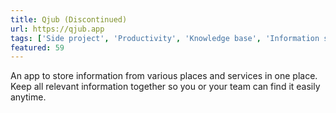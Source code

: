 ```yaml
---
title: Qjub (Discontinued)
url: https://qjub.app
tags: ['Side project', 'Productivity', 'Knowledge base', 'Information sharing']
featured: 59
---
```


An app to store information from various places and services in one place. Keep all relevant information together so you or your team can find it easily anytime.
